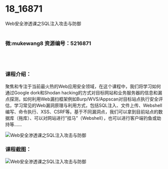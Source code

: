 # 18_16871
Web安全渗透课之SQL注入攻击与防御
<br/></br>
<h3>微:mukewang8 资源编号：5216871</h3>
<br/></br>
<h3>课程介绍：</h3>
<p>聚焦和专注于当前最火热的Web应用安全领域，在这个课程中，我们将学习如何通过Google dork和Shodan hacking的方式对目标网站和业务服务器的信息和漏点探测，如何利用Web漏扫框架例如Burp/WVS/Appscan对目标站点执行安全评估，学习常见的Web漏洞原理与利用方式，包括SQL注入、文件上传、Webshell编写、命令执行、XSS、CSRF等。基于不同漏洞点，我们可以拿到目前站点的数据库（拖库）、可以对网站进行”挂马”（Webshell），也可以进行客户端钓鱼或劫持等……</p>
<p><img src="https://www.ko996.com/wp-content/uploads/img/2020/12/2-43-300x142.png" alt="Web安全渗透课之SQL注入攻击与防御"></p>
<div class="info-desc">
<h3>课程截图：</h3>
<p><img src="https://www.ko996.com/wp-content/uploads/img/2020/12/1-47.png" alt="Web安全渗透课之SQL注入攻击与防御"></p>


			
</div>
